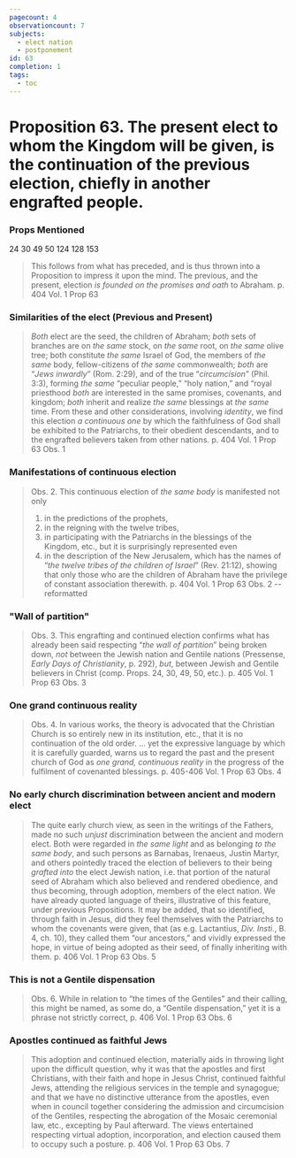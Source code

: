 ```yaml
---
pagecount: 4
observationcount: 7
subjects:
  - elect nation
  - postponement
id: 63
completion: 1
tags:
  - toc
---
```

# Proposition 63. The present elect to whom the Kingdom will be given, is the continuation of the previous election, chiefly in another engrafted people.

### Props Mentioned
24 30 49 50 124 128 153

>This follows from what has preceded, and is thus thrown into a Proposition to impress it upon the mind. The previous, and the present, election *is founded on the promises and oath* to Abraham.
>p. 404 Vol. 1 Prop 63
### Similarities of the elect (Previous and Present)
>*Both* elect are the seed, the children of Abraham; *both* sets of branches are on *the same* stock, on *the same* root, on *the same* olive tree; both constitute *the same* Israel of God, the members of *the same* body, fellow-citizens of *the same* commonwealth; *both* are “*Jews inwardly*” (Rom. 2:29), and of the true “*circumcision*” (Phil. 3:3), forming *the same* “peculiar people,” “holy nation,” and “royal priesthood *both* are interested in the same promises, covenants, and kingdom; *both* inherit and realize *the same* blessings at *the same* time. From these and other considerations, involving *identity*, we find this election *a continuous one* by which the faithfulness of God shall be exhibited to the Patriarchs, to their obedient descendants, and to the engrafted believers taken from other nations.
>p. 404 Vol. 1 Prop 63 Obs. 1
### Manifestations of continuous election
>Obs. 2. This continuous election of *the same body* is manifested not only 
>1. in the predictions of the prophets, 
>2. in the reigning with the twelve tribes, 
>3. in participating with the Patriarchs in the blessings of the Kingdom, etc., but it is surprisingly represented even 
>4. in the description of the New Jerusalem, which has the names of “*the twelve tribes of the children of Israel*” (Rev. 21:12), showing that only those who are the children of Abraham have the privilege of constant association therewith.
>p. 404 Vol. 1 Prop 63 Obs. 2 -- reformatted
### "Wall of partition"
>Obs. 3. This engrafting and continued election confirms what has already been said respecting “*the wall of partition*” being broken down, *not* between the Jewish nation and Gentile nations (Pressense, *Early Days of Christianity*, p. 292), *but*, between Jewish and Gentile believers in Christ (comp. Props. 24, 30, 49, 50, etc.).
>p. 405 Vol. 1 Prop 63 Obs. 3
### One grand continuous reality
>Obs. 4. In various works, the theory is advocated that the Christian Church is so entirely new in its institution, etc., that it is no continuation of the old order.
>...
>yet the expressive language by which it is carefully guarded, warns us to regard the past and the present church of God as *one grand, continuous reality* in the progress of the fulfilment of covenanted blessings.
>p. 405-406 Vol. 1 Prop 63 Obs. 4
### No early church discrimination between ancient and modern elect
>The quite early church view, as seen in the writings of the Fathers, made no such *unjust* discrimination between the ancient and modern elect. Both were regarded in *the same light* and as belonging *to the same body*, and such persons as Barnabas, Irenaeus, Justin Martyr, and others pointedly traced the election of believers to their being *grafted into* the elect Jewish nation, i.e. that portion of the natural seed of Abraham which also believed and rendered obedience, and thus becoming, through adoption, members of the elect nation. We have already quoted language of theirs, illustrative of this feature, under previous Propositions. It may be added, that so identified, through faith in Jesus, did they feel themselves with the Patriarchs to whom the covenants were given, that (as e.g. Lactantius, *Div. Insti.*, B. 4, ch. 10), they called them “our ancestors,” and vividly expressed the hope, in virtue of being adopted as their seed, of finally inheriting with them.
>p. 406 Vol. 1 Prop 63 Obs. 5
### This is not a Gentile dispensation
>Obs. 6. While in relation to “the times of the Gentiles” and their calling, this might be named, as some do, a “Gentile dispensation,” yet it is a phrase not strictly correct,
>p. 406 Vol. 1 Prop 63 Obs. 6
### Apostles continued as faithful Jews
>This adoption and continued election, materially aids in throwing light upon the difficult question, why it was that the apostles and first Christians, with their faith and hope in Jesus Christ, continued faithful Jews, attending the religious services in the temple and synagogue; and that we have no distinctive utterance from the apostles, even when in council together considering the admission and circumcision of the Gentiles, respecting the abrogation of the Mosaic ceremonial law, etc., excepting by Paul afterward. The views entertained respecting virtual adoption, incorporation, and election caused them to occupy such a posture.
>p. 406 Vol. 1 Prop 63 Obs. 7















